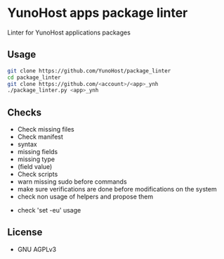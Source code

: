 # YunoHost apps package linter

Linter for YunoHost applications packages

## Usage

```bash
git clone https://github.com/YunoHost/package_linter
cd package_linter
git clone https://github.com/<account>/<app>_ynh
./package_linter.py <app>_ynh
```

## Checks

* Check missing files
* Check manifest
 * syntax
 * missing fields
 * missing type
 * (field value)
* Check scripts
 * warn missing sudo before commands
 * make sure verifications are done before modifications on the system
 * check non usage of helpers and propose them
 - check 'set -eu' usage

## License

* GNU AGPLv3
